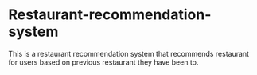 # Restaurant-recommendation-system
This is a restaurant recommendation system that recommends restaurant for users based on previous restaurant they have been to.
